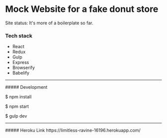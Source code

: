 # Mock Website for a fake donut store

Site status: It's more of a boilerplate so far.

### Tech stack
- React
- Redux
- Gulp
- Express
- Browserify
- Babelify

<hr/>
##### Development

$ npm install

$ npm start

$ gulp dev
<hr/>
##### Heroku Link
https://limitless-ravine-16196.herokuapp.com/
